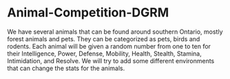 # Animal-Competition-DGRM
We have several animals that can be found around southern Ontario, mostly forest animals and pets. They can be categorized as pets, birds and rodents. Each animal will be given a random number from one to ten for their Intelligence, Power, Defense,  Mobility, Health, Stealth, Stamina,  Intimidation, and Resolve. We will try to add some different environments that can change the stats for the animals. 
